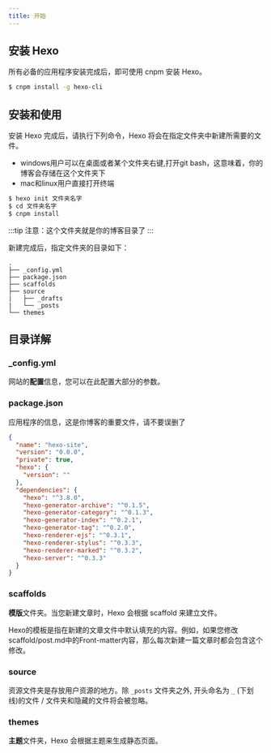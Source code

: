 ```yaml
---
title: 开始
---
```

## 安装 Hexo

所有必备的应用程序安装完成后，即可使用 cnpm 安装 Hexo。

``` bash
$ cnpm install -g hexo-cli
```

## 安装和使用


安装 Hexo 完成后，请执行下列命令，Hexo 将会在指定文件夹中新建所需要的文件。
* windows用户可以在桌面或者某个文件夹右键,打开git bash，这意味着，你的博客会存储在这个文件夹下
* mac和linux用户直接打开终端

``` bash
$ hexo init 文件夹名字
$ cd 文件夹名字
$ cnpm install
```
:::tip
注意：这个文件夹就是你的博客目录了
:::

新建完成后，指定文件夹的目录如下：

``` plain
.
├── _config.yml
├── package.json
├── scaffolds
├── source
|   ├── _drafts
|   └── _posts
└── themes
```

## 目录详解

### _config.yml

网站的**配置**信息，您可以在此配置大部分的参数。

### package.json

应用程序的信息，这是你博客的重要文件，请不要误删了

``` json package.json
{
  "name": "hexo-site",
  "version": "0.0.0",
  "private": true,
  "hexo": {
    "version": ""
  },
  "dependencies": {
    "hexo": "^3.8.0",
    "hexo-generator-archive": "^0.1.5",
    "hexo-generator-category": "^0.1.3",
    "hexo-generator-index": "^0.2.1",
    "hexo-generator-tag": "^0.2.0",
    "hexo-renderer-ejs": "^0.3.1",
    "hexo-renderer-stylus": "^0.3.3",
    "hexo-renderer-marked": "^0.3.2",
    "hexo-server": "^0.3.3"
  }
}
```

### scaffolds

**模版**文件夹。当您新建文章时，Hexo 会根据 scaffold 来建立文件。

Hexo的模板是指在新建的文章文件中默认填充的内容。例如，如果您修改scaffold/post.md中的Front-matter内容，那么每次新建一篇文章时都会包含这个修改。

### source

资源文件夹是存放用户资源的地方。除 `_posts` 文件夹之外,
开头命名为 `_` (下划线)的文件 / 文件夹和隐藏的文件将会被忽略。

### themes

**主题**文件夹，Hexo 会根据主题来生成静态页面。